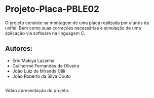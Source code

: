 # Projeto-Placa-PBLE02
O projeto consiste na montagem de uma placa realizada por alunos da unifei. Bem como suas correções necessárias e simulação de uma aplicação via software na linguagem C.


## Autores:
<ul>
  <li> Eric Makiya Lazanha </li>
  <li> Guilherme Fernandes de Oliveira </li>
  <li> João Luiz de Miranda Cilli </li>
  <li> João Roberto da Silva Couto </li>
</ul>
    
##
Vídeo apresentação do projeto: 
